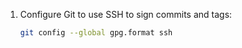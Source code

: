 1. Configure Git to use SSH to sign commits and tags:
   ```bash
   git config --global gpg.format ssh
   ```

